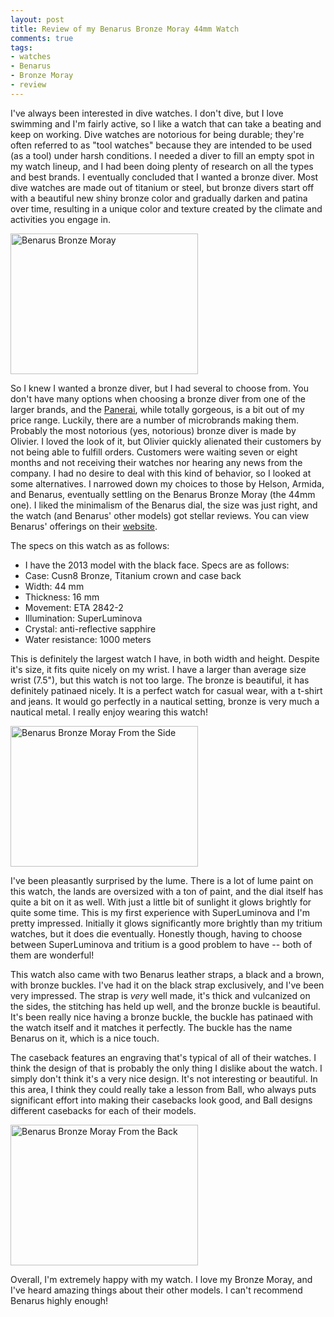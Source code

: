 ```yaml
---
layout: post
title: Review of my Benarus Bronze Moray 44mm Watch
comments: true
tags:
- watches
- Benarus
- Bronze Moray
- review
---
```

I've always been interested in dive watches. I don't dive, but I love swimming and I'm fairly active, so I like a watch that can take a beating and keep on working. Dive watches are notorious for being durable; they're often referred to as "tool watches" because they are intended to be used (as a tool) under harsh conditions. I needed a diver to fill an empty spot in my watch lineup, and I had been doing plenty of research on all the types and best brands. I eventually concluded that I wanted a bronze diver. Most dive watches are made out of titanium or steel, but bronze divers start off with a beautiful new shiny bronze color and gradually darken and patina over time, resulting in a unique color and texture created by the climate and activities you engage in.

<a href="{% asset_path full/benarus_bronze_moray.jpg %}"><img alt="Benarus Bronze Moray" src="{% asset_path thumb/benarus_bronze_moray.jpg %}" height="225" width="300" /></a>

So I knew I wanted a bronze diver, but I had several to choose from. You don't have many options when choosing a bronze diver from one of the larger brands, and the [Panerai](http://www.panerai.com/en/special-editions-collection/2013/540-luminor-submersible-1950-3-days-power-reserve-automatic-bronzo-pam00507), while totally gorgeous, is a bit out of my price range. Luckily, there are a number of microbrands making them. Probably the most notorious (yes, notorious) bronze diver is made by Olivier. I loved the look of it, but Olivier quickly alienated their customers by not being able to fulfill orders. Customers were waiting seven or eight months and not receiving their watches nor hearing any news from the company. I had no desire to deal with this kind of behavior, so I looked at some alternatives. I narrowed down my choices to those by Helson, Armida, and Benarus, eventually settling on the Benarus Bronze Moray (the 44mm one). I liked the minimalism of the Benarus dial, the size was just right, and the watch (and Benarus' other models) got stellar reviews. You can view Benarus' offerings on their <a href="http://www.benaruswatches.com/">website</a>.

The specs on this watch as as follows:

* I have the 2013 model with the black face.  Specs are as follows:
* Case: Cusn8 Bronze, Titanium crown and case back
* Width: 44 mm
* Thickness: 16 mm
* Movement: ETA 2842-2
* Illumination: SuperLuminova
* Crystal: anti-reflective sapphire
* Water resistance: 1000 meters

This is definitely the largest watch I have, in both width and height. Despite it's size, it fits quite nicely on my wrist. I have a larger than average size wrist (7.5"), but this watch is not too large. The bronze is beautiful, it has definitely patinaed nicely. It is a perfect watch for casual wear, with a t-shirt and jeans. It would go perfectly in a nautical setting, bronze is very much a nautical metal. I really enjoy wearing this watch!

<a href="{% asset_path full/benarus_bronze_moray_side.jpg %}"><img alt="Benarus Bronze Moray From the Side" src="{% asset_path thumb/benarus_bronze_moray_side.jpg %}" height="225" width="300" /></a>

I've been pleasantly surprised by the lume. There is a lot of lume paint on this watch, the lands are oversized with a ton of paint, and the dial itself has quite a bit on it as well. With just a little bit of sunlight it glows brightly for quite some time. This is my first experience with SuperLuminova and I'm pretty impressed. Initially it glows significantly more brightly than my tritium watches, but it does die eventually. Honestly though, having to choose between SuperLuminova and tritium is a good problem to have -- both of them are wonderful!

This watch also came with two Benarus leather straps, a black and a brown, with bronze buckles. I've had it on the black strap exclusively, and I've been very impressed. The strap is *very* well made, it's thick and vulcanized on the sides, the stitching has held up well, and the bronze buckle is beautiful. It's been really nice having a bronze buckle, the buckle has patinaed with the watch itself and it matches it perfectly. The buckle has the name Benarus on it, which is a nice touch.

The caseback features an engraving that's typical of all of their watches. I think the design of that is probably the only thing I dislike about the watch. I simply don't think it's a very nice design. It's not interesting or beautiful. In this area, I think they could really take a lesson from Ball, who always puts significant effort into making their casebacks look good, and Ball designs different casebacks for each of their models.

<a href="{% asset_path full/benarus_bronze_moray_backside.jpg %}"><img alt="Benarus Bronze Moray From the Back" src="{% asset_path thumb/benarus_bronze_moray_backside.jpg %}" height="225" width="300" /></a>

Overall, I'm extremely happy with my watch. I love my Bronze Moray, and I've heard amazing things about their other models. I can't recommend Benarus highly enough!
